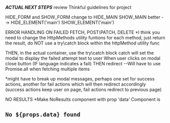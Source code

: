 ***ACTUAL NEXT STEPS***
review Thinkful guidelines for project

HIDE_FORM and SHOW_FORM change to HIDE_MAIN SHOW_MAIN
better --> HIDE_ELEMENT('main') SHOW_ELEMENT('main')

ERROR HANDLING ON FAILED FETCH, POST\PATCH, DELETE
*I think you need to change the HttpMethods utility funtions
for each method, just return the result, do NOT use a try\catch block within the httpMethod utility func

THEN, in the actual container, use the try\catch block
catch will set the modal to display the failed attempt text to user
When user clicks on modal close button (IF language indicates a fail) THEN redirect
--Will have to use Promise.all when fetching multiple items

*might have to break up modal messages, perhaps one set for success actions, another for fail actions which will then redirect accordingly (success actions keep user on page, fail actions redirect to previous page)

NO RESULTS
*Make NoResults component with prop 'data' 
Component is <h2>`No ${props.data} found`</h2>









